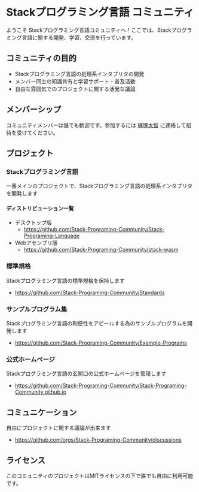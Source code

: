 # Stackプログラミング言語 コミュニティ

ようこそ Stackプログラミング言語コミュニティへ！ここでは、Stackプログラミング言語に関する開発、学習、交流を行っています。

## コミュニティの目的

- Stackプログラミング言語の処理系インタプリタの開発
- メンバー同士の知識共有と学習サポート・普及活動
- 自由な雰囲気でのプロジェクトに関する活発な議論

## メンバーシップ

コミュニティメンバーは誰でも歓迎です。参加するには [梶塚太智](mailto://kajizukataichi@outlook.jp) に連絡して招待を受けてください。

## プロジェクト
### Stackプログラミング言語
一番メインのプロジェクトで、Stackプログラミング言語の処理系インタプリタを開発します
#### ディストリビューション一覧
  - デスクトップ版
    - https://github.com/Stack-Programing-Community/Stack-Programing-Language
  - Webアセンブリ版
    - https://github.com/Stack-Programing-Community/stack-wasm

### 標準規格
Stackプログラミング言語の標準規格を保持します
- https://github.com/Stack-Programing-Community/Standards

### サンプルプログラム集
Stackプログラミング言語の利便性をアピールする為のサンプルプログラムを開発します
  - https://github.com/Stack-Programing-Community/Example-Programs

### 公式ホームページ
Stackプログラミング言語の玄関口の公式ホームページを管理します
  - https://github.com/Stack-Programing-Community/Stack-Programing-Community.github.io 

## コミュニケーション
自由にプロジェクトに関する議論が出来ます
- https://github.com/orgs/Stack-Programing-Community/discussions

## ライセンス
このコミュニティのプロジェクトはMITライセンスの下で誰でも自由に利用可能です。
